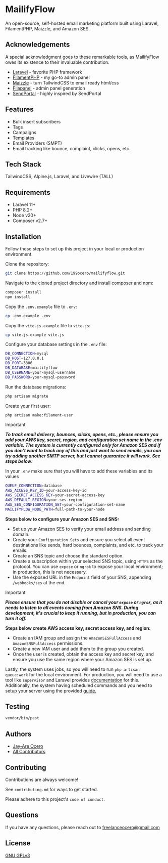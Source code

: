 
# MailifyFlow

An open-source, self-hosted email marketing platform built using Laravel, FilamentPHP, Maizzle, and Amazon SES.

## Acknowledgements

A special acknowledgment goes to these remarkable tools, as MailifyFlow owes its existence to their invaluable contribution.

- [Laravel](https://laravel.com/) - favorite PHP framework
- [FilamentPHP](https://filamentphp.com/) - my go-to admin panel
- [Maizzle](https://maizzle.com/) - turn TailwindCSS to email ready html/css
- [Filapanel](https://filapanel.com/) - admin panel generation
- [SendPortal](https://github.com/mettle/sendportal) - highly inspired by SendPortal

## Features

- Bulk insert subscribers
- Tags
- Campaigns
- Templates
- Email Providers (SMPT)
- Email tracking like bounce, complaint, clicks, opens, etc.


## Tech Stack

TailwindCSS, Alpine.js, Laravel, and Livewire (TALL)


## Requirements
- Laravel 11+
- PHP 8.2+
- Node v20+
- Composer v2.7+
## Installation

Follow these steps to set up this project in your local or production environment.

Clone the repository:
```bash
git clone https://github.com/199ocero/mailifyflow.git
```

Navigate to the cloned project directory and install composer and npm:
```bash
composer install
npm install
```

Copy the `.env.example` file to `.env`:
```bash
cp .env.example .env
```

Copy the `vite.js.example` file to `vite.js`:
```bash
cp vite.js.example vite.js
```

Configure your database settings in the `.env` file: 
```bash
DB_CONNECTION=mysql
DB_HOST=127.0.0.1
DB_PORT=3306
DB_DATABASE=mailifyflow
DB_USERNAME=your-mysql-username
DB_PASSWORD=your-mysql-password
```

Run the database migrations:
```bash
php artisan migrate
```

Create your first user:
```bash
php artisan make:filament-user
```

> [!IMPORTANT]
> ***To track email delivery, bounces, clicks, opens, etc., please ensure you add your AWS key, secret, region, and configuration set name in the .env variable. The system is currently configured only for Amazon SES and if you don't want to track any of this and just want to send emails, you can try adding another SMTP server, but I cannot guarantee it will work. See steps below:***

In your `.env` make sure that you will have to add these variables and its values
```bash
QUEUE_CONNECTION=database
AWS_ACCESS_KEY_ID=your-access-key-id
AWS_SECRET_ACCESS_KEY=your-secret-access-key
AWS_DEFAULT_REGION=your-ses-region
AWS_SES_CONFIGURATION_SET=your-configuration-set-name
MAILIFYFLOW_NODE_PATH=full-path-to-your-node
```

**Steps below to configure your Amazon SES and SNS:**
 - Set up your Amazon SES to verify your email address and sending domain.
 - Create your `Configuration Sets` and ensure you select all event destinations like sends, hard bounces, complaints, and etc. to track your emails.
 - Create an SNS topic and choose the standard option.
 - Create a subscription within your selected SNS topic, using `HTTPS` as the protocol. You can use `expose` or `ngrok` to expose your local environment; in production, this is not necessary.
 - Use the exposed URL in the `Endpoint` field of your SNS, appending `/webhooks/ses` at the end.

> [!IMPORTANT]
> ***Please ensure that you do not disable or cancel your `expose` or `ngrok`, as it needs to listen to all events coming from Amazon SNS. During development, it's crucial to keep it running, but in production, you can turn it off.***

**Steps below create AWS access key, secret access key, and region:**
 - Create an IAM group and assign the `AmazonSESFullAccess` and `AmazonSNSFullAccess` permissions.
 - Create a new IAM user and add them to the group you created.
 - Once the user is created, obtain the access key and secret key, and ensure you use the same region where your Amazon SES is set up.

Lastly, the system uses jobs, so you will need to run `php artisan queue:work` for the local environment. For production, you will need to use a tool like `supervisor` and Laravel provides [documentation](https://laravel.com/docs/11.x/queues#running-the-queue-worker) for this. Additionally, the system having scheduled commands and you need to setup your server using the provided [guide.](https://laravel.com/docs/11.x/scheduling#running-the-scheduler)

## Testing

```bash
vendor/bin/pest
```

## Authors

- [Jay-Are Ocero](https://github.com/199ocero)
- [All Contributors](https://github.com/199ocero/mailifyflow/graphs/contributors)

## Contributing

Contributions are always welcome!

See `contributing.md` for ways to get started.

Please adhere to this project's `code of conduct`.


## Questions

If you have any questions, please reach out to freelanceocero@gmail.com


## License

[GNU GPLv3](https://choosealicense.com/licenses/gpl-3.0/)

